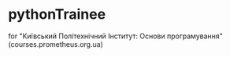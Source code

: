 # pythonTrainee
for "Київський Політехнічний Інститут: Основи програмування" (courses.prometheus.org.ua)

